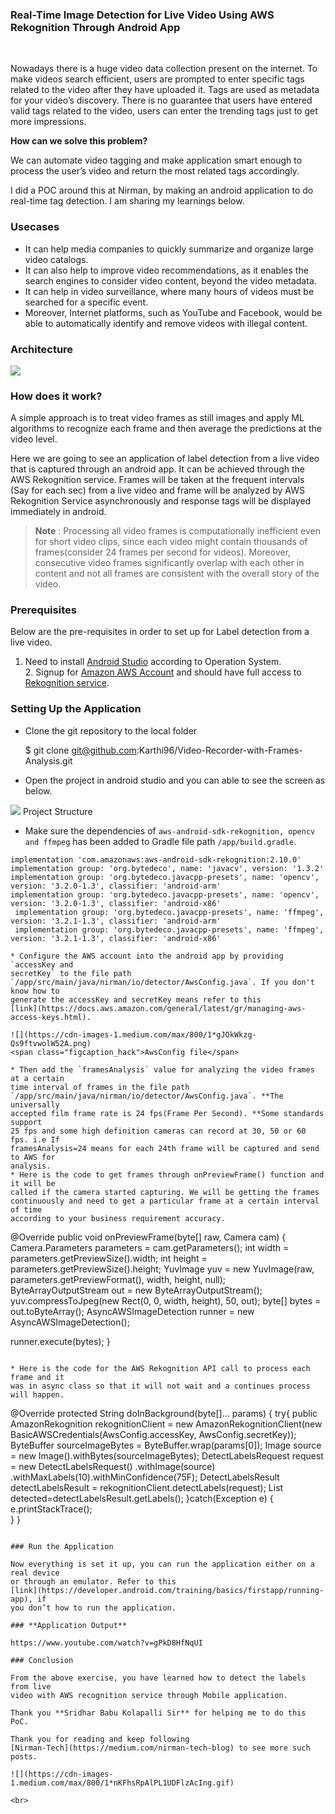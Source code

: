 ### Real-Time Image Detection for Live Video Using AWS Rekognition Through Android App

<br> 

Nowadays there is a huge video data collection present on the internet. To make
videos search efficient, users are prompted to enter specific tags related to
the video after they have uploaded it. Tags are used as metadata for your
video’s discovery. There is no guarantee that users have entered valid tags
related to the video, users can enter the trending tags just to get more
impressions.

**How can we solve this problem?**

We can automate video tagging and make application smart enough to process the
user’s video and return the most related tags accordingly.

I did a POC around this at Nirman, by making an android application to do
real-time tag detection. I am sharing my learnings below.

### Usecases

* It can help media companies to quickly summarize and organize large video
catalogs.
* It can also help to improve video recommendations, as it enables the search
engines to consider video content, beyond the video metadata.
* It can help in video surveillance, where many hours of videos must be searched
for a specific event.
* Moreover, Internet platforms, such as YouTube and Facebook, would be able to
automatically identify and remove videos with illegal content.

### Architecture

![](https://cdn-images-1.medium.com/max/800/1*zBLeSlfewAMNV9zUAPK6Vg.jpeg)

### **How does it work?**

A simple approach is to treat video frames as still images and apply ML
algorithms to recognize each frame and then average the predictions at the video
level. 

Here we are going to see an application of label detection from a live video
that is captured through an android app. It can be achieved through the AWS
Rekognition service. Frames will be taken at the frequent intervals (Say for
each sec) from a live video and frame will be analyzed by AWS Rekognition
Service asynchronously and response tags will be displayed immediately in
android.

> **Note** : Processing all video frames is computationally inefficient even for
> short video clips, since each video might contain thousands of frames(consider
24 frames per second for videos). Moreover, consecutive video frames
significantly overlap with each other in content and not all frames are
consistent with the overall story of the video.

### Prerequisites

Below are the pre-requisites in order to set up for Label detection from a live
video.

1. Need to install [Android Studio](https://developer.android.com/studio)
according to Operation System.<br>  2. Signup for [Amazon AWS
Account](https://portal.aws.amazon.com/billing/signup) and should have full
access to [Rekognition service](https://aws.amazon.com/rekognition/).

### Setting Up the Application

* Clone the git repository to the local folder

    $ git clone git@github.com:Karthi96/Video-Recorder-with-Frames-Analysis.git

* Open the project in android studio and you can able to see the screen as below.

![](https://cdn-images-1.medium.com/max/800/1*29108ShDzpnk7yyqpQE2dg.png)
<span class="figcaption_hack">Project Structure</span>

* Make sure the dependencies of `aws-android-sdk-rekognition, opencv and ffmpeg`
has been added to Gradle file path `/app/build.gradle`.
```
implementation 'com.amazonaws:aws-android-sdk-rekognition:2.10.0'
implementation group: 'org.bytedeco', name: 'javacv', version: '1.3.2'
implementation group: 'org.bytedeco.javacpp-presets', name: 'opencv', version: '3.2.0-1.3', classifier: 'android-arm'
implementation group: 'org.bytedeco.javacpp-presets', name: 'opencv', version: '3.2.0-1.3', classifier: 'android-x86'
 implementation group: 'org.bytedeco.javacpp-presets', name: 'ffmpeg', version: '3.2.1-1.3', classifier: 'android-arm'
 implementation group: 'org.bytedeco.javacpp-presets', name: 'ffmpeg', version: '3.2.1-1.3', classifier: 'android-x86'

* Configure the AWS account into the android app by providing `accessKey and
secretKey` to the file path
`/app/src/main/java/nirman/io/detector/AwsConfig.java`. If you don't know how to
generate the accessKey and secretKey means refer to this
[link](https://docs.aws.amazon.com/general/latest/gr/managing-aws-access-keys.html).

![](https://cdn-images-1.medium.com/max/800/1*gJOkWkzg-Qs9ftvwolW52A.png)
<span class="figcaption_hack">AwsConfig file</span>

* Then add the `framesAnalysis` value for analyzing the video frames at a certain
time interval of frames in the file path
`/app/src/main/java/nirman/io/detector/AwsConfig.java`. **The universally
accepted film frame rate is 24 fps(Frame Per Second). **Some standards support
25 fps and some high definition cameras can record at 30, 50 or 60 fps. i.e If
framesAnalysis=24 means for each 24th frame will be captured and send to AWS for
analysis.
* Here is the code to get frames through onPreviewFrame() function and it will be
called if the camera started capturing. We will be getting the frames
continuously and need to get a particular frame at a certain interval of time
according to your business requirement accuracy.

```
@Override
public void onPreviewFrame(byte[] raw, Camera cam) {
Camera.Parameters parameters = cam.getParameters();
int width = parameters.getPreviewSize().width;
int height = parameters.getPreviewSize().height;
YuvImage yuv = new YuvImage(raw, parameters.getPreviewFormat(), width, height, null);
ByteArrayOutputStream out = new ByteArrayOutputStream();
yuv.compressToJpeg(new Rect(0, 0, width, height), 50, out);
byte[] bytes = out.toByteArray();
AsyncAWSImageDetection runner = new AsyncAWSImageDetection();

runner.execute(bytes);
}
```

* Here is the code for the AWS Rekognition API call to process each frame and it
was in async class so that it will not wait and a continues process will happen.
```
@Override
protected String doInBackground(byte[]... params) {
try{
public AmazonRekognition rekognitionClient = new AmazonRekognitionClient(new BasicAWSCredentials(AwsConfig.accessKey, AwsConfig.secretKey));
ByteBuffer sourceImageBytes = ByteBuffer.wrap(params[0]);
Image source = new Image().withBytes(sourceImageBytes);
DetectLabelsRequest request = new DetectLabelsRequest()
               .withImage(source)
               .withMaxLabels(10).withMinConfidence(75F);
DetectLabelsResult detectLabelsResult = rekognitionClient.detectLabels(request);
List<Label> detected=detectLabelsResult.getLabels();
}catch(Exception e) {
  e.printStackTrace();    
}
}
```

### Run the Application

Now everything is set it up, you can run the application either on a real device
or through an emulator. Refer to this
[link](https://developer.android.com/training/basics/firstapp/running-app), if
you don’t how to run the application.

### **Application Output**

https://www.youtube.com/watch?v=gPkD8HfNqUI

### Conclusion

From the above exercise, you have learned how to detect the labels from live
video with AWS recognition service through Mobile application.

Thank you **Sridhar Babu Kolapalli Sir** for helping me to do this PoC.

Thank you for reading and keep following
[Nirman-Tech](https://medium.com/nirman-tech-blog) to see more such posts.

![](https://cdn-images-1.medium.com/max/800/1*nKFhsRpAlPL1UDFlzAcIng.gif)

<br> 
